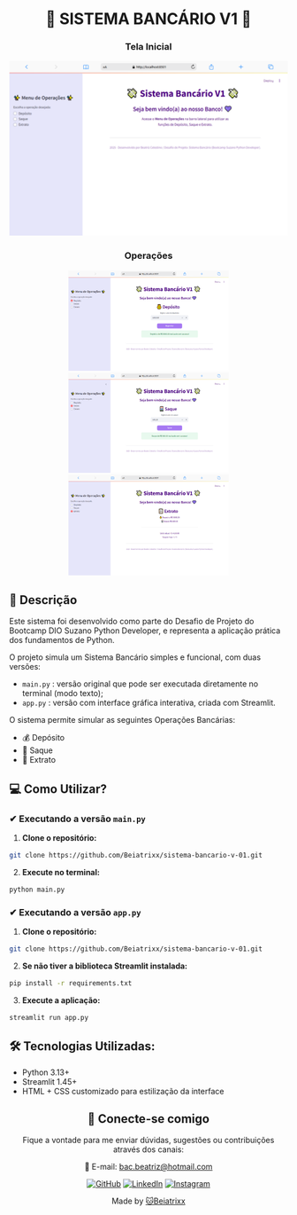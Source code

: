 <h1>
    <div align="center">  
      <span>💸 SISTEMA BANCÁRIO V1 💸</span>
    </div>
</h1>

<div align="center">
    <h3>Tela Inicial</h3>
    <img src="https://github.com/Beiatrixx/sistema-bancario-v-01/blob/main/assets/tela_inicial.png" alt="Tela inicial do sistema bancário" width="800px">
    <h3>Operações</h3>

</div>

<div align="center">
    <img src="https://github.com/Beiatrixx/sistema-bancario-v-01/blob/main/assets/tela_deposito_realizado.png" alt="Tela de operação de depósito" width="290px">
    <img src="https://github.com/Beiatrixx/sistema-bancario-v-01/blob/main/assets/tela_saque_realizado.png" alt="Tela de operação de saque" width="290px">
    <img src="https://github.com/Beiatrixx/sistema-bancario-v-01/blob/main/assets/tela_extrato.png" alt="Tela de extrato bancário" width="290px">
</div>

## 📃 Descrição

Este sistema foi desenvolvido como parte do Desafio de Projeto do Bootcamp DIO Suzano Python Developer, e representa a aplicação prática dos fundamentos de Python.

O projeto simula um Sistema Bancário simples e funcional, com duas versões:
- `main.py` : versão original que pode ser executada diretamente no terminal (modo texto);
- `app.py` : versão com interface gráfica interativa, criada com Streamlit.

O sistema permite simular as seguintes Operações Bancárias:
    
- 💰 Depósito
- 🏧 Saque
- 🧾 Extrato

## 💻 Como Utilizar?

### ✔ Executando a versão `main.py`

1. **Clone o repositório:**

```bash
git clone https://github.com/Beiatrixx/sistema-bancario-v-01.git
```

2. **Execute no terminal:**

```bash
python main.py
```

### ✔ Executando a versão `app.py`

1. **Clone o repositório:**

```bash
git clone https://github.com/Beiatrixx/sistema-bancario-v-01.git
```

2. **Se não tiver a biblioteca Streamlit instalada:**

```bash
pip install -r requirements.txt
```

3. **Execute a aplicação:**

```bash
streamlit run app.py
```

## 🛠 Tecnologias Utilizadas:
- Python 3.13+
- Streamlit 1.45+
- HTML + CSS customizado para estilização da interface

<div align="center">
  
## 📩 Conecte-se comigo

Fique a vontade para me enviar dúvidas, sugestões ou contribuições através dos canais:
  
📧 E-mail: bac.beatriz@hotmail.com


[![GitHub](https://img.shields.io/badge/GitHub-7a27bb?style=for-the-badge&logo=github&logoColor=fff)](https://github.com/Beiatrixx)
[![LinkedIn](https://img.shields.io/badge/Linkedin-7a27bb?style=for-the-badge&logo=linkedin&logoColor=white)](https://www.linkedin.com/in/beatrizapcelestino/)
[![Instagram](https://img.shields.io/badge/-Instagram-7a27bb?style=for-the-badge&logo=instagram&logoColor=fff&color:FFF)](https://www.instagram.com/beaa_celestino/)

</div>

</div>
<div align="center">Made by <a href="https://github.com/Beiatrixx">🐱Beiatrixx</a></div>
